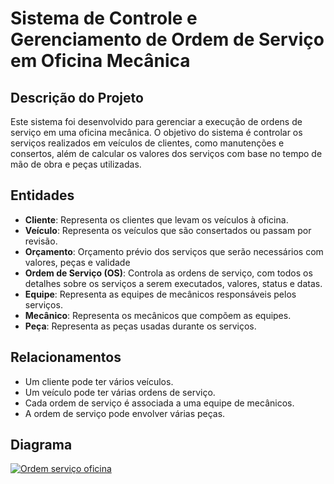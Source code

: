 # Sistema de Controle e Gerenciamento de Ordem de Serviço em Oficina Mecânica

## Descrição do Projeto

Este sistema foi desenvolvido para gerenciar a execução de ordens de serviço em uma oficina mecânica. O objetivo do sistema é controlar os serviços realizados em veículos de clientes, como manutenções e consertos, além de calcular os valores dos serviços com base no tempo de mão de obra e peças utilizadas.

## Entidades

- **Cliente**: Representa os clientes que levam os veículos à oficina.
- **Veículo**: Representa os veículos que são consertados ou passam por revisão.
- **Orçamento**: Orçamento prévio dos serviços que serão necessários com valores, peças e validade 
- **Ordem de Serviço (OS)**: Controla as ordens de serviço, com todos os detalhes sobre os serviços a serem executados, valores, status e datas.
- **Equipe**: Representa as equipes de mecânicos responsáveis pelos serviços.
- **Mecânico**: Representa os mecânicos que compõem as equipes.
- **Peça**: Representa as peças usadas durante os serviços.

## Relacionamentos

- Um cliente pode ter vários veículos.
- Um veículo pode ter várias ordens de serviço.
- Cada ordem de serviço é associada a uma equipe de mecânicos.
- A ordem de serviço pode envolver várias peças.

## Diagrama



[![Ordem serviço oficina](Ordem%20servico%20oficina.png)](https://github.com/LudmilaRamos/os_oficina_dio/blob/main/Ordem%20servi%C3%A7o%20oficina.png)
